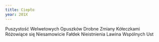 ```yaml
---
title: Ciepło
year: 201X
---
```


Puszystość
Welwetowych
Opuszków
Drobne
Zmiany
Kółeczkami
Różowiące się
Niesamowicie
Fałdek
Nieistnienia
Lawina
Wspólnych
Ust
